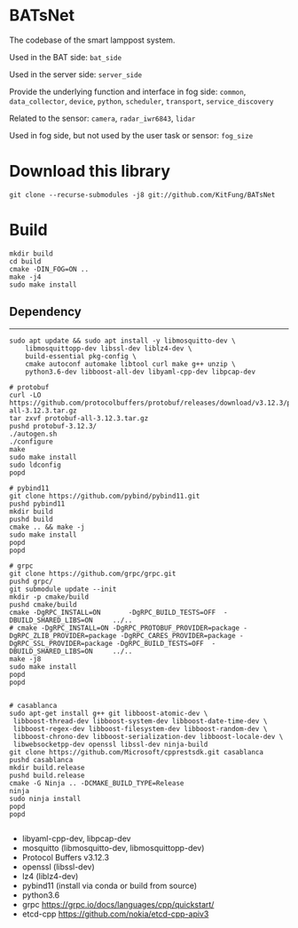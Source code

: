 # BATsNet

The codebase of the smart lamppost system.

Used in the BAT side: `bat_side`

Used in the server side: `server_side`

Provide the underlying function and interface in fog side: `common`, `data_collector`, `device`, `python`, `scheduler`, `transport`, `service_discovery`

Related to the sensor: `camera`, `radar_iwr6843`, `lidar`

Used in fog side, but not used by the user task or sensor: `fog_size`

# Download this library
```
git clone --recurse-submodules -j8 git://github.com/KitFung/BATsNet
```

# Build

```
mkdir build
cd build
cmake -DIN_FOG=ON ..
make -j4
sudo make install
```

## Dependency
----

```
sudo apt update && sudo apt install -y libmosquitto-dev \
    libmosquittopp-dev libssl-dev liblz4-dev \
    build-essential pkg-config \
    cmake autoconf automake libtool curl make g++ unzip \
    python3.6-dev libboost-all-dev libyaml-cpp-dev libpcap-dev

# protobuf
curl -LO https://github.com/protocolbuffers/protobuf/releases/download/v3.12.3/protobuf-all-3.12.3.tar.gz
tar zxvf protobuf-all-3.12.3.tar.gz
pushd protobuf-3.12.3/
./autogen.sh
./configure
make
sudo make install
sudo ldconfig
popd

# pybind11
git clone https://github.com/pybind/pybind11.git
pushd pybind11
mkdir build
pushd build
cmake .. && make -j
sudo make install
popd
popd

# grpc
git clone https://github.com/grpc/grpc.git
pushd grpc/
git submodule update --init
mkdir -p cmake/build
pushd cmake/build
cmake -DgRPC_INSTALL=ON       -DgRPC_BUILD_TESTS=OFF  -DBUILD_SHARED_LIBS=ON     ../..
# cmake -DgRPC_INSTALL=ON -DgRPC_PROTOBUF_PROVIDER=package -DgRPC_ZLIB_PROVIDER=package -DgRPC_CARES_PROVIDER=package -DgRPC_SSL_PROVIDER=package -DgRPC_BUILD_TESTS=OFF  -DBUILD_SHARED_LIBS=ON     ../.. 
make -j8
sudo make install
popd
popd


# casablanca
sudo apt-get install g++ git libboost-atomic-dev \
 libboost-thread-dev libboost-system-dev libboost-date-time-dev \
 libboost-regex-dev libboost-filesystem-dev libboost-random-dev \
 libboost-chrono-dev libboost-serialization-dev libboost-locale-dev \
 libwebsocketpp-dev openssl libssl-dev ninja-build
git clone https://github.com/Microsoft/cpprestsdk.git casablanca
pushd casablanca
mkdir build.release
pushd build.release
cmake -G Ninja .. -DCMAKE_BUILD_TYPE=Release
ninja
sudo ninja install
popd
popd


```

- libyaml-cpp-dev, libpcap-dev
- mosquitto (libmosquitto-dev, libmosquittopp-dev)
- Protocol Buffers v3.12.3
- openssl (libssl-dev)
- lz4 (liblz4-dev)
- pybind11 (install via conda or build from source)
- python3.6
- grpc https://grpc.io/docs/languages/cpp/quickstart/
- etcd-cpp https://github.com/nokia/etcd-cpp-apiv3

